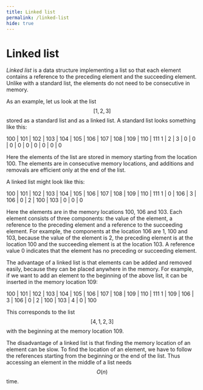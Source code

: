 ```yaml
---
title: Linked list
permalink: /linked-list
hide: true
---
```


# Linked list

_Linked list_ is a data structure implementing a list so that each element contains a reference to the preceding element and the succeeding element. Unlike with a standard list, the elements do not need to be consecutive in memory.

As an example, let us look at the list $$[1,2,3]$$ stored as a standard list and as a linked list. A standard list looks something like this:

100 | 101 | 102 | 103 | 104 | 105 | 106 | 107 | 108 | 109 | 110 | 111
1 | 2 | 3 | 0 | 0 | 0 | 0 | 0 | 0 | 0 | 0 | 0

Here the elements of the list are stored in memory starting from the location 100. The elements are in consecutive memory locations, and additions and removals are efficient only at the end of the list.

A linked list might look like this:

100 | 101 | 102 | 103 | 104 | 105 | 106 | 107 | 108 | 109 | 110 | 111
1 | 0 | 106 | 3 | 106 | 0 | 2 | 100 | 103 | 0 | 0 | 0

Here the elements are in the memory locations 100, 106 and 103. Each element consists of three components: the value of the element, a reference to the preceding element and a reference to the succeeding element. For example, the components at the location 106 are 1, 100 and 103, because the value of the element is 2, the preceding element is at the location 100 and the succeeding element is at the location 103. A reference value 0 indicates that the element has no preceding or succeeding element.

The advantage of a linked list is that elements can be added and removed easily, because they can be placed anywhere in the memory. For example, if we want to add an element to the beginning of the above list, it can be inserted in the memory location 109:

100 | 101 | 102 | 103 | 104 | 105 | 106 | 107 | 108 | 109 | 110 | 111
1 | 109 | 106 | 3 | 106 | 0 | 2 | 100 | 103 | 4 | 0 | 100

This corresponds to the list $$[4,1,2,3]$$ with the beginning at the memory location 109.

The disadvantage of a linked list is that finding the memory location of an element can be slow. To find the location of an element, we have to follow the references starting from the beginning or the end of the list. Thus accessing an element in the middle of a list needs $$O(n)$$ time.
